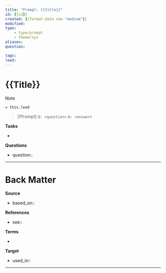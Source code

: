 ```yaml
---
title: "Prompt: {{title}}"
id: {{id}}
created: {{format-date now "medium"}}
modified:
type: 
    - type/prompt
    - theme/xyz
aliases:
question: 

tags:
lead:
---
```

# {{Title}}

<!-- Detailed question from short title in front matter -->

> [!Note]
> `= this.lead`

> [!Prompt]
> `Q: <question>` 
> `A: <answer>`

<!-- Detailed response or dialog  -->



**Tasks**
<!-- What remains to be done with this note? --> 
- 

**Questions**
<!-- What remains for you to consider? --> 
- question::

---
# Back Matter

**Source**
<!-- Always keep a link to the source- --> 
- based_on::

**References**
<!-- Links to pages not referenced in the content. -->
- see:: 

**Terms**
<!-- Links to definition pages. -->
- 

**Target**
<!-- Link to project note or externaly published content. -->
- used_in::

---
